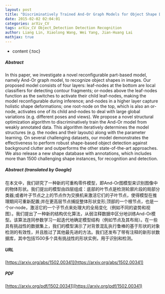 ```yaml
---
layout: post
title: "Discriminatively Trained And-Or Graph Models for Object Shape Detection"
date: 2015-02-02 02:04:01
categories: arXiv_CV
tags: arXiv_CV Object_Detection Detection Recognition
author: Liang Lin, Xiaolong Wang, Wei Yang, Jian-Huang Lai
mathjax: true
---
```


* content
{:toc}

##### Abstract
In this paper, we investigate a novel reconfigurable part-based model, namely And-Or graph model, to recognize object shapes in images. Our proposed model consists of four layers: leaf-nodes at the bottom are local classifiers for detecting contour fragments; or-nodes above the leaf-nodes function as the switches to activate their child leaf-nodes, making the model reconfigurable during inference; and-nodes in a higher layer capture holistic shape deformations; one root-node on the top, which is also an or-node, activates one of its child and-nodes to deal with large global variations (e.g. different poses and views). We propose a novel structural optimization algorithm to discriminatively train the And-Or model from weakly annotated data. This algorithm iteratively determines the model structures (e.g. the nodes and their layouts) along with the parameter learning. On several challenging datasets, our model demonstrates the effectiveness to perform robust shape-based object detection against background clutter and outperforms the other state-of-the-art approaches. We also release a new shape database with annotations, which includes more than 1500 challenging shape instances, for recognition and detection.

##### Abstract (translated by Google)
在本文中，我们研究了一种新的可重构零件模型，即And-Or图模型来识别图像中的物体形状。我们提出的模型由四层组成：底部的叶节点是检测轮廓片段的局部分类器;或者叶子节点之上的节点作为交换机来激活它们的子叶节点，使得模型在推理期间可重新配置;并在更高层节点捕捉整体形状变形;顶部的一个根节点，也是一个or-node，激活它的一个子节点来处理大的全局变化（例如不同的姿势和视图）。我们提出了一种新的结构优化算法，从弱注释数据中区分地训练And-Or模型。该算法连同参数学习一起迭代地确定模型结构（例如节点及其布局）。在一些具有挑战性的数据集上，我们的模型演示了对背景混乱执行鲁棒的基于形状的对象检测的有效性，并且胜过了其他最先进的方法。我们还发布了带有注释的新形状数据库，其中包括1500多个具有挑战性的形状实例，用于识别和检测。

##### URL
[https://arxiv.org/abs/1502.00341](https://arxiv.org/abs/1502.00341)

##### PDF
[https://arxiv.org/pdf/1502.00341](https://arxiv.org/pdf/1502.00341)

